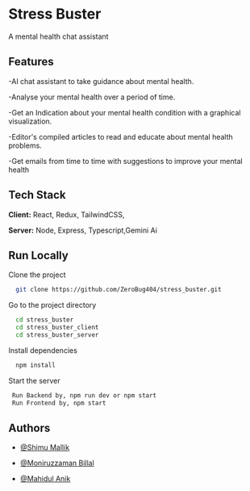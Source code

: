 
# Stress Buster

A mental health chat assistant




## Features

-AI chat assistant to take guidance about mental health.

-Analyse your mental health over a period of time.

-Get an Indication about your mental health condition with a graphical visualization.

-Editor's compiled articles to read and educate about mental health problems.

-Get emails from time to time with suggestions to improve your mental health

## Tech Stack

**Client:** React, Redux, TailwindCSS,

**Server:** Node, Express, Typescript,Gemini Ai


## Run Locally

Clone the project

```bash
  git clone https://github.com/ZeroBug404/stress_buster.git
```

Go to the project directory

```bash
  cd stress_buster
  cd stress_buster_client
  cd stress_buster_server
```

Install dependencies

```bash
  npm install
```

Start the server

```bash
 Run Backend by, npm run dev or npm start
 Run Frontend by, npm start
```


## Authors

- [@Shimu Mallik](https://github.com/ZeroBug404)

- [@Moniruzzaman Billal](https://github.com/MoniruzzamanBillal)

- [@Mahidul Anik](https://github.com/anikmahidul9)